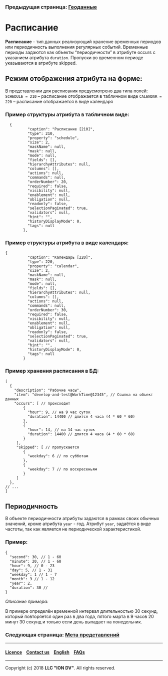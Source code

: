 ### Предыдущая страница: [Геоданные](/docs/ru/2_system_description/metadata_structure/meta_class/type_geodata100.md)  
# Расписание
**Расписание** - тип данных реализующий хранение временных периодов или периодичность выполнения регулярных событий. Временные периоды задаются как объекты “периодичности” в атрибуте occurs с указанием атрибута `duration`. Пропуски во временном периоде указываются в атрибуте skipped.  

## Режим отображения атрибута на форме:
В представлении для расписания предусмотрено два типа полей:
`SCHEDULE = 210` – расписание отображается в табличном виде
`CALENDAR = 220` – расписание отображается в виде календаря
### Пример структуры атрибута в табличном виде:
```
  {
          "caption": "Расписание [210]",
          "type": 210,
          "property": "schedule",
          "size": 2,
          "maskName": null,
          "mask": null,
          "mode": null,
          "fields": [],
          "hierarchyAttributes": null,
          "columns": [],
          "actions": null,
          "commands": null,
          "orderNumber": 20,
          "required": false,
          "visibility": null,
          "enablement": null,
          "obligation": null,
          "readonly": false,
          "selectionPaginated": true,
          "validators": null,
          "hint": "",
          "historyDisplayMode": 0,
          "tags": null
        },
```
### Пример структуры атрибута в виде календаря: 
```
{
          "caption": "Календарь [220]",
          "type": 220,
          "property": "calendar",
          "size": 2,
          "maskName": null,
          "mask": null,
          "mode": null,
          "fields": [],
          "hierarchyAttributes": null,
          "columns": [],
          "actions": null,
          "commands": null,
          "orderNumber": 30,
          "required": false,
          "visibility": null,
          "enablement": null,
          "obligation": null,
          "readonly": false,
          "selectionPaginated": true,
          "validators": null,
          "hint": "",
          "historyDisplayMode": 0,
          "tags": null
        }
```
### Пример хранения расписания в БД:
```
[
  {
    "description": "Рабочие часы",
    "item": "develop-and-test@WorkTime@12345", // Ссылка на объект данных
    "occurs": [ // происходит
        {
          "hour": 9, // на 9 час суток
          "duration": 14400 // длится 4 часа (4 * 60 * 60)
        },
        {
          "hour": 14, // на 14 час суток
          "duration": 14400 // длится 4 часа (4 * 60 * 60)
        }
     ],
     "skipped": [ // пропускается
        {
          "weekday": 6 // по субботам
        },
        {
          "weekday": 7 // по воскресеньям
        }
     ]
  },
// ...
]
```
## Периодичность
В объекте периодичности атрибуты задаются в рамках своих обычных значений, кроме атрибута `year` - год. Атрибут `year`, задаётся в виде частоты, так как является не периодической характеристикой. 

### **Пример**:

```
{
  "second": 30, // 1 - 60
  "minute": 20, // 1 - 60
  "hour": 9, // 0 - 23
  "day": 5, // 1 - 31
  "weekday": 1 // 1 - 7
  "month": 3 // 1 - 12
  "year": 2,
  "duration": 30 // 
}
```
 *Описание примера:* 

В примере определён временной интервал длительностью 30 секунд, который повторяется один раз в два года, пятого марта в 9 часов 20 минут 30 секунд и только если день выпадает на понедельник.

### Следующая страница: [Мета представлений](/docs/ru/2_system_description/metadata_structure/meta_view/meta_view_main.md)
--------------------------------------------------------------------------  


 #### [Licence](/LICENCE.md) &ensp;  [Contact us](https://iondv.com) &ensp;  [English](/docs/en/2_system_description/metadata_structure/meta_class/type_schedule210.md)   &ensp; [FAQs](/faqs.md)          



--------------------------------------------------------------------------  

Copyright (c) 2018 **LLC "ION DV"**.
All rights reserved. 
